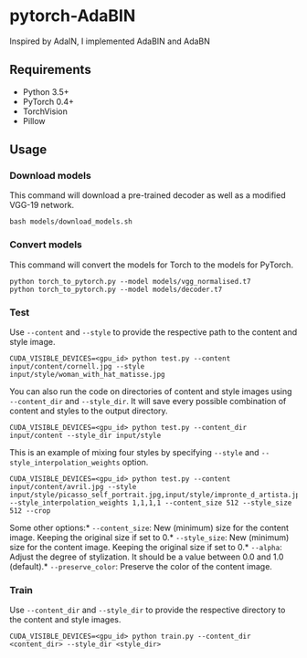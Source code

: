 pytorch-AdaBIN
==============

Inspired by AdaIN, I implemented AdaBIN and AdaBN

Requirements
------------

-	Python 3.5+
-	PyTorch 0.4+
-	TorchVision
-	Pillow

Usage
-----

### Download models

This command will download a pre-trained decoder as well as a modified VGG-19 network.

```
bash models/download_models.sh
```

### Convert models

This command will convert the models for Torch to the models for PyTorch.

```
python torch_to_pytorch.py --model models/vgg_normalised.t7
python torch_to_pytorch.py --model models/decoder.t7
```

### Test

Use `--content` and `--style` to provide the respective path to the content and style image.

```
CUDA_VISIBLE_DEVICES=<gpu_id> python test.py --content input/content/cornell.jpg --style input/style/woman_with_hat_matisse.jpg
```

You can also run the code on directories of content and style images using `--content_dir` and `--style_dir`. It will save every possible combination of content and styles to the output directory.

```
CUDA_VISIBLE_DEVICES=<gpu_id> python test.py --content_dir input/content --style_dir input/style
```

This is an example of mixing four styles by specifying `--style` and `--style_interpolation_weights` option.

```
CUDA_VISIBLE_DEVICES=<gpu_id> python test.py --content input/content/avril.jpg --style input/style/picasso_self_portrait.jpg,input/style/impronte_d_artista.jpg,input/style/trial.jpg,input/style/antimonocromatismo.jpg --style_interpolation_weights 1,1,1,1 --content_size 512 --style_size 512 --crop
```

Some other options:* `--content_size`: New (minimum) size for the content image. Keeping the original size if set to 0.* `--style_size`: New (minimum) size for the content image. Keeping the original size if set to 0.* `--alpha`: Adjust the degree of stylization. It should be a value between 0.0 and 1.0 (default).* `--preserve_color`: Preserve the color of the content image.

### Train

Use `--content_dir` and `--style_dir` to provide the respective directory to the content and style images.

```
CUDA_VISIBLE_DEVICES=<gpu_id> python train.py --content_dir <content_dir> --style_dir <style_dir>
```
